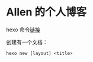 # Allen 的个人博客

hexo 命令[链接](https://hexo.io/docs/commands)

创建有一个文档：

```shell
hexo new [layout] <title>
```